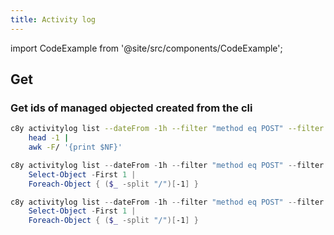 ```yaml
---
title: Activity log
---
```


import CodeExample from '@site/src/components/CodeExample';

## Get

### Get ids of managed objected created from the cli

<CodeExample transform="false">

```bash
c8y activitylog list --dateFrom -1h --filter "method eq POST" --filter "path like *inventory*" --select responseSelf -o csv |
    head -1 |
    awk -F/ '{print $NF}'
```

```powershell
c8y activitylog list --dateFrom -1h --filter "method eq POST" --filter "path like *inventory*" --select responseSelf -o csv |
    Select-Object -First 1 |
    Foreach-Object { ($_ -split "/")[-1] }
```

```powershell
c8y activitylog list --dateFrom -1h --filter "method eq POST" --filter "path like *inventory*" --select responseSelf -o csv |
    Select-Object -First 1 |
    Foreach-Object { ($_ -split "/")[-1] }
```

</CodeExample>
